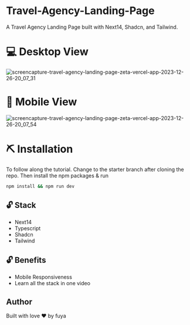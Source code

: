 # Travel-Agency-Landing-Page
A Travel Agency Landing Page built with Next14, Shadcn, and Tailwind.





# 💻 Desktop View
![screencapture-travel-agency-landing-page-zeta-vercel-app-2023-12-26-20_07_31](https://github.com/PiusLucky/Travel-Agency-Landing-Page/assets/32282934/5ea69783-d8f8-4088-8bc2-ef14b934e2d1)


# 📱 Mobile View
![screencapture-travel-agency-landing-page-zeta-vercel-app-2023-12-26-20_07_54](https://github.com/PiusLucky/Travel-Agency-Landing-Page/assets/32282934/a462d32d-3880-4c52-9031-21e6a84d71da)


# ⛏️ Installation
To follow along the tutorial. Change to the starter branch  after cloning the repo.
Then install the npm packages & run
```bash
npm install && npm run dev
```


## 🔓 Stack
- Next14
- Typescript
- Shadcn
- Tailwind

## 🔓 Benefits
- Mobile Responsiveness
- Learn all the stack in one video

## Author
Built with love ❤️ by fuya


